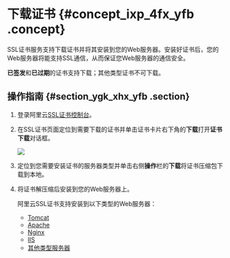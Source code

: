 # 下载证书 {#concept_ixp_4fx_yfb .concept}

SSL证书服务支持下载证书并将其安装到您的Web服务器。安装好证书后，您的Web服务器将能支持SSL通信，从而保证您Web服务器的通信安全。

**已签发**和**已过期**的证书支持下载；其他类型证书不可下载。

## 操作指南 {#section_ygk_xhx_yfb .section}

1.  登录阿里云[SSL证书控制台](https://yundunnext.console.aliyun.com/?p=casnext#/overview/cn-hangzhou)。
2.  在SSL证书页面定位到需要下载的证书并单击证书卡片右下角的**下载**打开**证书下载**对话框。

    ![](http://static-aliyun-doc.oss-cn-hangzhou.aliyuncs.com/assets/img/66242/154383431733499_zh-CN.png)

3.  定位到您需要安装证书的服务器类型并单击右侧**操作**栏的**下载**将证书压缩包下载到本地。
4.  将证书解压缩后安装到您的Web服务器上。

    阿里云SSL证书支持安装到以下类型的Web服务器：

    -   [Tomcat](intl.zh-CN/.md#)
    -   [Apache](intl.zh-CN/.md#)
    -   [Nginx](intl.zh-CN/.md#)
    -   [IIS](intl.zh-CN/.md#)
    -   [其他类型服务器](intl.zh-CN/.md#)

